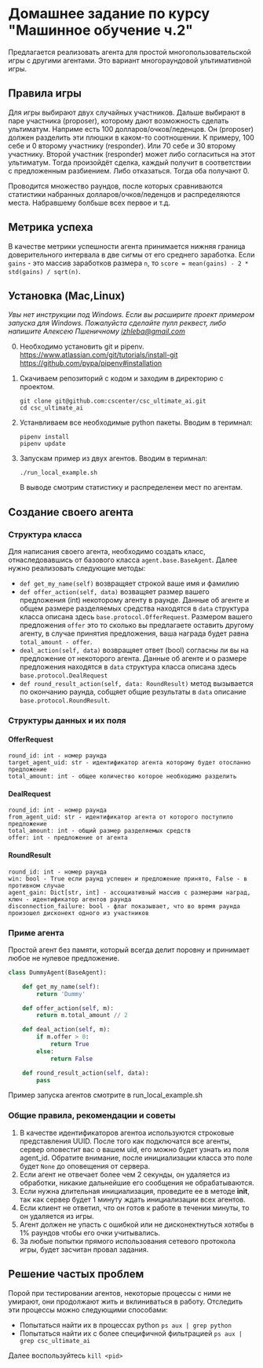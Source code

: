 # Домашнее задание по курсу "Машинное обучение ч.2"

Предлагается реализовать агента для простой многопользовательской игры с другими агентами.
Это вариант многораундовой ультимативной игры.

## Правила игры

Для игры выбирают двух случайных участников. Дальше выбирают в паре участника (proposer), 
которому дают возможность сделать ультиматум. Наприме есть 100 долларов/очков/леденцов. 
Он (proposer) должен разделить эти плюшки в каком-то соотношении. К примеру, 100 себе и 0 второму участнику (responder). 
Или 70 себе и 30 второму участнику. Второй участник (responder) может либо согласиться на этот ультиматум.
Тогда произойдёт сделка, каждый получит в соответствии с предложенным разбиением. 
 Либо отказаться. Тогда оба получают 0.

Проводится множество раундов, после которых сравниваются статистики набранных долларов/очков/леденцов 
и распределяются места. Набравшему болбьше всех первое и т.д.

## Метрика успеха

В качестве метрики успешности агента принимается нижняя граница доверительного интервала в две сигмы 
от его среднего заработка.
Если `gains` - это массив заработков размера `n`, то `score = mean(gains) - 2 * std(gains) / sqrt(n)`. 

## Установка (Mac,Linux)

*Увы нет инструкции под Windows. Если вы расширите проект примером запуска для Windows. Пожалуйста сделайте пулл реквест, 
либо напишите Алексею Пшеничному izhleba@gmail.com*

 0.  Необходимо установить git и pipenv.
    https://www.atlassian.com/git/tutorials/install-git
    https://github.com/pypa/pipenv#installation
 
 1. Cкачиваем репозиторий с кодом и заходим в директорию с проектом.
    ```
    git clone git@github.com:cscenter/csc_ultimate_ai.git
    cd csc_ultimate_ai
    ```

 2. Устанвливаем все необходимые python пакеты. Вводим в теримнал:

    ```
    pipenv install
    pipenv update
    ```

 3. Запускам пример из двух агентов. Вводим в теримнал:

    ```
    ./run_local_example.sh
    ```
    В выводе смотрим статистику и распределенеи мест по агентам. 
    
## Создание своего агента

### Структура класса
Для написания своего агента, необходимо создать класс, отнаследовавшись от базового класса 
`agent.base.BaseAgent`. Далее нужно реализовать следующие методы:
- `def get_my_name(self)` возвращяет строкой ваше имя и фамилию 
- `def offer_action(self, data)` возващяет размер вашего предложения (int) некоторому агенту в раунде. 
Данные об агенте и общем размере разделяемых средства находятся в `data` 
структура класса описана здесь `base.protocol.OfferRequest`. Размером вашего предложения `offer` это то сколько 
вы предлагаете оставить другому агенту, в случае принятия предложения, ваша награда будет равна `total_amount - offer`.
- `deal_action(self, data)` возвращяет ответ (bool) согласны ли вы на предложение 
от некоторого агента. Данные об агенте и о размере предложения находятся в `data` 
структура класса описана здесь `base.protocol.DealRequest` 
- `def round_result_action(self, data: RoundResult)` метод вызывается по окончанию раунда, собщяет общие 
результаты в `data` описание `base.protocol.RoundResult`. 

### Структуры данных и их поля
#### OfferRequest
```
round_id: int - номер раунда
target_agent_uid: str - идентификатор агента которому будет отосланно предложение
total_amount: int - общее количество которое необходимо разделить
```
#### DealRequest
```
round_id: int - номер раунда
from_agent_uid: str - идентификатор агента от которого поступило предложение
total_amount: int - общий размер разделяемых средств
offer: int - предложение от агента
```
#### RoundResult
```
round_id: int - номер раунда
win: bool - True если раунд успешен и предложение принято, False - в противном случае
agent_gain: Dict[str, int] - ассоциативный массив с размерами наград, ключ - идентификатор агентов раунда
disconnection_failure: bool - флаг показывает, что во время раунда произошел дисконект одного из участников
```

### Приме агента
Простой агент без памяти, который всегда делит поровну и принимает любое не нулевое предложение.
```python
class DummyAgent(BaseAgent):

    def get_my_name(self):
        return 'Dummy'

    def offer_action(self, m):
        return m.total_amount // 2

    def deal_action(self, m):
        if m.offer > 0:
            return True
        else:
            return False

    def round_result_action(self, data):
        pass
```

Пример запуска агентов смотрите в run_local_example.sh

### Общие правила, рекомендации и советы
1. В качестве идентификаторов агентоа используются строковые представления UUID. После того как подключатся все агенты,
 сервер оповестит вас о вашем uid, его можно будет узнать из поля agent_id. Обратите внимание, после инициализации класса
  это поле будет `None` до оповещения от сервера. 
2. Если агент не отвечает более чем 2 секунды, он удаляется из обработки, никакие дальнейшие его сообщения не обрабатываются. 
3. Если нужна длительная инициализация, проведите ее в методе __init__, так как сервер будет 1 минуту ждать инициализации всех агентов.
4. Если клиент не ответил, что он готов к работе в течении минуты, то он удаляется из игры.
5. Агент должен не упасть с ошибкой или не дисконектнуться хотябы в 1% раундов чтобы его очки учитывались.
6. За любые попытки прямого использования сетевого протокола игры, будет засчитан провал задания. 


## Решение частых проблем

Порой при тестировании агентов, некоторые процессы с ними не умирают, 
они продолжают жить и вклиниваться в работу. 
Отследить эти процессы можно следующими способами:
- Попытаться найти их в процессах python `ps aux | grep python`
- Попытаться найти их с более специфичной фильтрацией `ps aux | grep csc_ultimate_ai`

Далее воспользуйтесь `kill <pid>`

 
